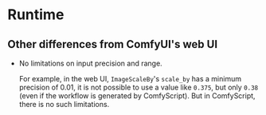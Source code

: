 # Runtime
## Other differences from ComfyUI's web UI
- No limitations on input precision and range.

  For example, in the web UI, `ImageScaleBy`'s `scale_by` has a minimum precision of 0.01, it is not possible to use a value like `0.375`, but only `0.38` (even if the workflow is generated by ComfyScript). But in ComfyScript, there is no such limitations.